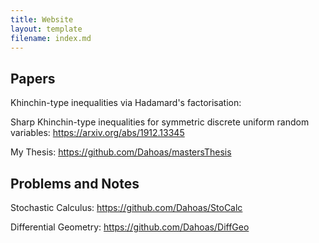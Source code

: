 ```yaml
---
title: Website
layout: template
filename: index.md
---
```


## Papers

Khinchin-type inequalities via Hadamard's factorisation: 

Sharp Khinchin-type inequalities for symmetric discrete uniform random variables: https://arxiv.org/abs/1912.13345

My Thesis: https://github.com/Dahoas/mastersThesis

## Problems and Notes

Stochastic Calculus: https://github.com/Dahoas/StoCalc

Differential Geometry: https://github.com/Dahoas/DiffGeo
